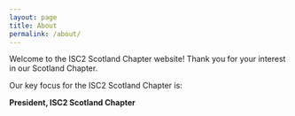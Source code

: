 ```yaml
---
layout: page
title: About
permalink: /about/
---
```


Welcome to the ISC2 Scotland Chapter website!
Thank you for your interest in our Scotland Chapter.

Our key focus for the ISC2 Scotland Chapter is:


**President, ISC2 Scotland Chapter**
